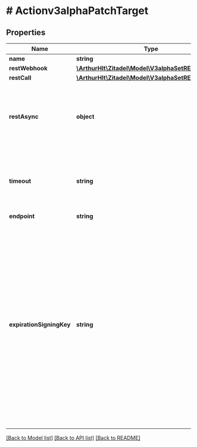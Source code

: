 # # Actionv3alphaPatchTarget

## Properties

Name | Type | Description | Notes
------------ | ------------- | ------------- | -------------
**name** | **string** |  | [optional]
**restWebhook** | [**\ArthurHlt\Zitadel\Model\V3alphaSetRESTWebhook**](V3alphaSetRESTWebhook.md) |  | [optional]
**restCall** | [**\ArthurHlt\Zitadel\Model\V3alphaSetRESTCall**](V3alphaSetRESTCall.md) |  | [optional]
**restAsync** | **object** | Call is executed in parallel to others, ZITADEL does not wait until the call is finished. The state is ignored, call is sent as post. | [optional]
**timeout** | **string** | if the target doesn&#39;t respond before this timeout expires, the the connection is closed and the action fails | [optional]
**endpoint** | **string** |  | [optional]
**expirationSigningKey** | **string** | Regenerate the key used for signing and checking the payload sent to the target. Set the graceful period for the existing key. During that time, the previous signing key and the new one will be used to sign the request to allow you a smooth transition onf your API.  Note that we currently only allow an immediate rotation (\&quot;0s\&quot;) and will support longer expirations in the future. | [optional]

[[Back to Model list]](../../README.md#models) [[Back to API list]](../../README.md#endpoints) [[Back to README]](../../README.md)
